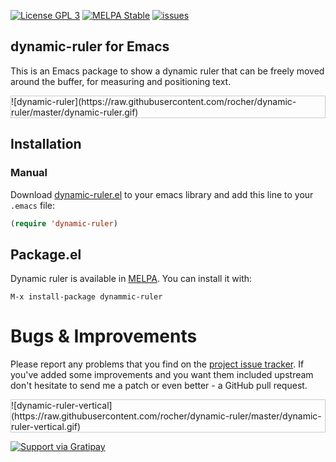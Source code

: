 [![License GPL 3](http://img.shields.io/badge/license-GPL3-red.svg)](http://www.gnu.org/licenses/gpl-3.0.txt)
[![MELPA Stable](http://stable.melpa.org/packages/ubuntu-theme-badge.svg)](http://stable.melpa.org/#/dynamic-ruler)
[![issues](http://img.shields.io/github/issues/rocher/ubuntu-theme.svg)](https://github.com/rocher/dynamic-ruler/issues)

## dynamic-ruler for Emacs ##

This is an Emacs package to show a dynamic ruler that can be freely
moved around the buffer, for measuring and positioning text.

<div style="border:solid 1px #ccc">
![dynamic-ruler](https://raw.githubusercontent.com/rocher/dynamic-ruler/master/dynamic-ruler.gif)
</div>

## Installation ##

### Manual ###

Download
[dynamic-ruler.el](https://raw.gitusercontent.com/rocher/dynamic-ruler/masterldyanmic-ruler.el)
to your emacs library and add this line to your `.emacs` file:

```lisp
(require 'dynamic-ruler)
```

## Package.el ##

Dynamic ruler is available in [MELPA](http://melpa.org). You can
install it with:

`M-x install-package dynammic-ruler`


# Bugs & Improvements #

Please report any problems that you find on the
[project issue tracker](https://github.com/rocher/dynamic-ruler/issues). If
you've added some improvements and you want them included upstream
don't hesitate to send me a patch or even better - a GitHub pull
request.

<div style="border:solid 1px #ccc">
![dynamic-ruler-vertical](https://raw.githubusercontent.com/rocher/dynamic-ruler/master/dynamic-ruler-vertical.gif)
</div>

[![Support via Gratipay](https://cdn.rawgit.com/gratipay/gratipay-badge/2.3.0/dist/gratipay.png)](https://gratipay.com/rocher/)
